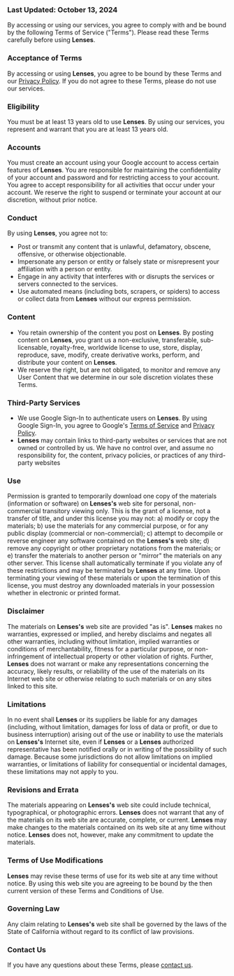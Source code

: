 ### Last Updated: October 13, 2024

By accessing or using our services, you agree to comply with and be bound by the following Terms of Service ("Terms"). Please read these Terms carefully before using **Lenses**.

### Acceptance of Terms

By accessing or using **Lenses**, you agree to be bound by these Terms and our [Privacy Policy](https://lenses.acmsjsu.org/privacy). If you do not agree to these Terms, please do not use our services.

### Eligibility

You must be at least 13 years old to use **Lenses**. By using our services, you represent and warrant that you are at least 13 years old.

### Accounts

You must create an account using your Google account to access certain features of **Lenses**. You are responsible for maintaining the confidentiality of your account and password and for restricting access to your account. You agree to accept responsibility for all activities that occur under your account. We reserve the right to suspend or terminate your account at our discretion, without prior notice.

### Conduct

By using **Lenses**, you agree not to:

- Post or transmit any content that is unlawful, defamatory, obscene, offensive, or otherwise objectionable.
- Impersonate any person or entity or falsely state or misrepresent your affiliation with a person or entity.
- Engage in any activity that interferes with or disrupts the services or servers connected to the services.
- Use automated means (including bots, scrapers, or spiders) to access or collect data from **Lenses** without our express permission.

### Content

- You retain ownership of the content you post on **Lenses**. By posting content on **Lenses**, you grant us a non-exclusive, transferable, sub-licensable, royalty-free, worldwide license to use, store, display, reproduce, save, modify, create derivative works, perform, and distribute your content on **Lenses**.
- We reserve the right, but are not obligated, to monitor and remove any User Content that we determine in our sole discretion violates these Terms.

### Third-Party Services

- We use Google Sign-In to authenticate users on **Lenses**. By using Google Sign-In, you agree to Google's [Terms of Service](https://policies.google.com/terms) and [Privacy Policy](https://policies.google.com/privacy).
- **Lenses** may contain links to third-party websites or services that are not owned or controlled by us. We have no control over, and assume no responsibility for, the content, privacy policies, or practices of any third-party websites

### Use

Permission is granted to temporarily download one copy of the materials (information or software) on **Lenses's** web site for personal, non-commercial transitory viewing only. This is the grant of a license, not a transfer of title, and under this license you may not: a) modify or copy the materials; b) use the materials for any commercial purpose, or for any public display (commercial or non-commercial); c) attempt to decompile or reverse engineer any software contained on the **Lenses's** web site; d) remove any copyright or other proprietary notations from the materials; or e) transfer the materials to another person or "mirror" the materials on any other server. This license shall automatically terminate if you violate any of these restrictions and may be terminated by **Lenses** at any time. Upon terminating your viewing of these materials or upon the termination of this license, you must destroy any downloaded materials in your possession whether in electronic or printed format.

### Disclaimer

The materials on **Lenses's** web site are provided "as is". **Lenses** makes no warranties, expressed or implied, and hereby disclaims and negates all other warranties, including without limitation, implied warranties or conditions of merchantability, fitness for a particular purpose, or non-infringement of intellectual property or other violation of rights. Further, **Lenses** does not warrant or make any representations concerning the accuracy, likely results, or reliability of the use of the materials on its Internet web site or otherwise relating to such materials or on any sites linked to this site.

### Limitations

In no event shall **Lenses** or its suppliers be liable for any damages (including, without limitation, damages for loss of data or profit, or due to business interruption) arising out of the use or inability to use the materials on **Lenses's** Internet site, even if **Lenses** or a **Lenses** authorized representative has been notified orally or in writing of the possibility of such damage. Because some jurisdictions do not allow limitations on implied warranties, or limitations of liability for consequential or incidental damages, these limitations may not apply to you.

### Revisions and Errata

The materials appearing on **Lenses's** web site could include technical, typographical, or photographic errors. **Lenses** does not warrant that any of the materials on its web site are accurate, complete, or current. **Lenses** may make changes to the materials contained on its web site at any time without notice. **Lenses** does not, however, make any commitment to update the materials.

### Terms of Use Modifications

**Lenses** may revise these terms of use for its web site at any time without notice. By using this web site you are agreeing to be bound by the then current version of these Terms and Conditions of Use.

### Governing Law

Any claim relating to **Lenses's** web site shall be governed by the laws of the State of California without regard to its conflict of law provisions.

### Contact Us

If you have any questions about these Terms, please [contact us](mailto:president@acmsjsu.org).
